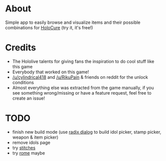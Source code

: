 # About

Simple app to easily browse and visualize items and their possible combinations for [HoloCure](https://kay-yu.itch.io/holocure) (try it, it's free!)

# Credits

- The Hololive talents for giving fans the inspiration to do cool stuff like this game
- Everybody that worked on this game!
- [/u/cylindrical418](https://www.reddit.com/r/holocure/comments/vkcri9/unlock_conditions) and [/u/RikuPain](https://www.reddit.com/r/holocure/comments/x9qong/unlock_requirement_of_new_stuff) & friends on reddit for the unlock conditions
- Almost everything else was extracted from the game manually, if you see something wrong/missing or have a feature request, feel free to create an issue!

# TODO

- finish new build mode (use [radix dialog](https://www.radix-ui.com/docs/primitives/components/dialog) to build idol picker, stamp picker, weapon & item picker)
- remove idols page
- try [stitches](https://stitches.dev/)
- try [rome](https://rome.tools/) maybe
